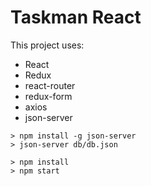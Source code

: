 # Taskman React

This project uses:
- React
- Redux
- react-router
- redux-form
- axios
- json-server

```
> npm install -g json-server
> json-server db/db.json

> npm install
> npm start
```
